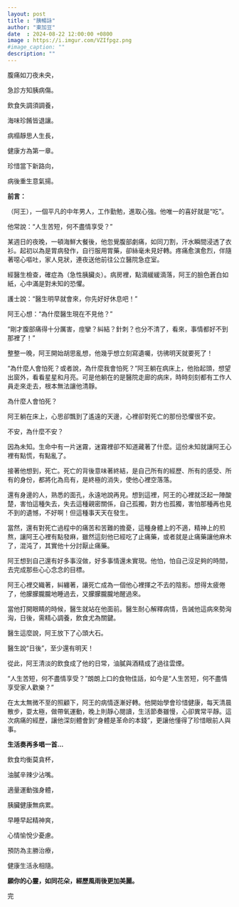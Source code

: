 ```yaml
---
layout: post
title : "胰暢詠"
author: "東加豆"
date  : 2024-08-22 12:00:00 +0800
image : https://i.imgur.com/VZIfpgz.png
#image_caption: ""
description: ""
---
```


腹痛如刀夜未央，

急診方知胰病傷。

<!--more-->

飲食失調須調養，

海味珍餚皆退讓。

病榻靜思人生長，

健康方為第一章。

珍惜當下新路向，

病後重生意氣揚。

__前言：__

（阿王），一個平凡的中年男人，工作勤勉，進取心強。他唯一的喜好就是“吃”。

他常說：“人生苦短，何不盡情享受？”

某週日的夜晚，一頓海鮮大餐後，他忽覺腹部劇痛，如同刀割，汗水瞬間浸透了衣衫。起初以為是胃病發作，自行服用胃藥，卻絲毫未見好轉。疼痛愈演愈烈，伴隨著噁心嘔吐，家人見狀，連夜送他前往公立醫院急症室。

經醫生檢查，確症為（急性胰臟炎）。病房裡，點滴緩緩滴落，阿王的臉色蒼白如紙，心中滿是對未知的恐懼。

護士說：“醫生明早就會來，你先好好休息吧！”

阿王心想：“為什麼醫生現在不見他？”

“剛才腹部痛得十分厲害，痙攣？糾結？針刺？也分不清了，看來，事情都好不到那裡了！”

整整一晚，阿王開始胡思亂想，他幾乎想立刻寫遺囑，彷彿明天就要死了！

“為什麼人會怕死？或者說，為什麼我會怕死？”阿王躺在病床上，他抬起頭，想望出窗外，看看星星和月亮。可是他躺在的是醫院走廊的病床，時時刻刻都有工作人員走來走去，根本無法讓他清靜。

為什麼人會怕死？

阿王躺在床上，心思卻飄到了遙遠的天邊，心裡卻對死亡的那份恐懼很不安。

不安，為什麼不安？

因為未知。生命中有一片迷霧，迷霧裡卻不知道藏著了什麼。這份未知就讓阿王心裡有點慌，有點亂了。

接著他想到，死亡。死亡的背後意味著終結，是自己所有的經歷、所有的感受、所有的身份，都將化為烏有，是終極的消失，使他心裡空落落。

還有身邊的人，熟悉的面孔，永遠地說再見。想到這裡，阿王的心裡就泛起一陣酸楚，害怕這種失去，失去這種親密關係，自己孤獨，對方也孤獨，害怕那種再也見不到的遺憾，不好啊！但這種事天天在發生。

當然，還有對死亡過程中的痛苦和苦難的擔憂，這種身體上的不適，精神上的煎熬，讓阿王心裡有點發麻，雖然這刻他已經吃了止痛藥，或者就是止痛藥讓他麻木了，混沌了，其實他十分討厭止痛藥。

阿王想到自己還有好多事沒做，好多事情還未實現。他怕，怕自己沒足夠的時間，去完成那些心心念念的目標。

阿王心裡交織著，糾纏著，讓死亡成為一個他心裡揮之不去的陰影。想得太疲倦了，他朦朦朧朧地睡過去，又朦朦朧朧地醒過來。

當他打開眼睛的時候，醫生就站在他面前。醫生耐心解釋病情，告誡他這病來勢洶洶，日後，需精心調養，飲食尤為關鍵。

醫生這麼說，阿王放下了心頭大石。

醫生說“日後”，至少還有明天！

從此，阿王清淡的飲食成了他的日常，油膩與酒精成了過往雲煙。

“人生苦短，何不盡情享受？”朗朗上口的食物佳話，如今是“人生苦短，何不盡情享受家人歡樂？”

在太太無微不至的照顧下，阿王的病情逐漸好轉。他開始學會珍惜健康，每天清晨散步，耍太極，做帶氧運動，晚上則靜心閱讀，生活節奏雖慢，心卻異常平靜。這次病痛的經歷，讓他深刻體會到“身體是革命的本錢”，更讓他懂得了珍惜眼前人與事。

__生活奏再多唱一首...__

飲食均衡莫貪杯，

油膩辛辣少沾嘴。

適量運動強身體，

胰臟健康無病累。

早睡早起精神爽，

心情愉悅少憂慮。

預防為主勝治療，

健康生活永相隨。

__願你的心靈，如同花朵，經歷風雨後更加美麗。__

完

<!--END-->
